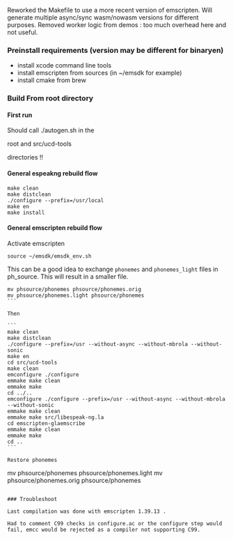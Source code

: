 Reworked the Makefile to use a more recent version of emscripten.
Will generate multiple async/sync wasm/nowasm versions for different purposes.
Removed worker logic from demos : too much overhead here and not useful.


### Preinstall requirements (version may be different for binaryen)

- install xcode command line tools
- install emscripten from sources (in ~/emsdk for example)
- install cmake from brew



### Build From root directory

#### First run

Should call ./autogen.sh in the 

  root and src/ucd-tools
 
directories !!

#### General espeakng rebuild flow

```
make clean
make distclean
./configure --prefix=/usr/local
make en
make install
```

#### General emscripten rebuild flow

Activate emscripten

```
source ~/emsdk/emsdk_env.sh 
```

This can be a good idea to exchange `phonemes` and `phonemes_light` files in ph_source. This will result in a smaller file.

````
mv phsource/phonemes phsource/phonemes.orig
mv phsource/phonemes.light phsource/phonemes 
```

Then

```
make clean
make distclean
./configure --prefix=/usr --without-async --without-mbrola --without-sonic
make en
cd src/ucd-tools
make clean
emconfigure ./configure
emmake make clean
emmake make
cd ../..
emconfigure ./configure --prefix=/usr --without-async --without-mbrola --without-sonic
emmake make clean
emmake make src/libespeak-ng.la
cd emscripten-glaemscribe
emmake make clean
emmake make
cd ..
```

Restore phonemes

````
mv phsource/phonemes phsource/phonemes.light
mv phsource/phonemes.orig phsource/phonemes
```

### Troubleshoot

Last compilation was done with emscripten 1.39.13 . 

Had to comment C99 checks in configure.ac or the configure step would fail, emcc would be rejected as a compiler not supporting C99.

